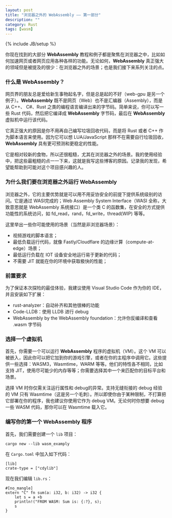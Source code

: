```yaml
---
layout: post
title: "浏览器之外的 WebAssembly —— 第一部分"
description: ""
category: Rust
tags: [wasm]
---
```

{% include JB/setup %}

你现在找到的大部分 **WebAssembly** 教程和例子都是聚焦在浏览器之中，比如如何加速网页或者网页应用各种各样的功能。无论如何，**WebAssembly** 真正强大的领域但是被提及的很少：在浏览器之外的场景；也是我们接下来系列关注的点。

### 什么是 WebAssembly？

网页界的朋友总是爱给新生事物起名字，但是总是起的不好（web-gpu 是另一个例子）。**WebAssembly** 既不是网页（Web）也不是汇编器（Assembly），而是从 C++、 C#、Rust 之类的编程语言编译出来的字节码。简单来说，你可以写一些 Rust 代码，然后把它编译成 **WebAssembly** 字节码，最后在 **WebAssembly** 虚拟机中运行该代码。

它真正强大的原因是你不用再自己编写垃圾回收代码，而是将 Rust 或者 C++ 作为脚本语言来使用。因为它可以想 LUA/JavaScript 那样不在需要自行垃圾回收，**WebAssembly** 具有更可预测和更稳定的性能。

它是相对较新的食物，所以还很粗糙，尤其在浏览器之外的场景。我的使用经验中，把这些最粗糙的点一一下来，这就是我写这些博客的原因。记录我的发现，希望能帮助到可能对这个项目感兴趣的人。

### 为什么我们要在浏览器之外运行 **WebAssembly**

浏览器之外，它的主要优势就是可以用不用妥协安全的前提下提供系统级别的访问。它是通过 WASI完成的；Web Assembly System Interface（WASI 全称，大致意思就是 WebAssembly 系统接口）是一个类 C 的函数集，在安全的方式提供功能性的系统访问，如 fd_read，rand，fd_write，thread(WIP) 等等。

这里举出一些你可能使用的场景（当然是非浏览器场景）：

- 视频游戏的脚本语言；
- 最低负载运行代码，就像 Fastly/Cloudflare 的边缘计算（compute-at-edge）场景；
- 最低运行负载在 IOT 设备安全地运行易于更新的代码；
- 不需要 JIT 就能在你的环境中获取极快的性能；

### 前置要求

为了保证本次探险的最佳体验，我建议使用 Visual Studio Code 作为你的 IDE，并且安装如下扩展：

- rust-analyzer：自动补齐和其他很棒的功能
- Code-LLDB：使用 LLDB 进行 debug
- WebAssembly by the WebAssembly foundation：允许你反编译和查看 .wasm 字节码

### 选择一个虚拟机

首先，你需要一个可以运行 **WebAssembly** 程序的虚拟机（VM）。这个 VM 可以被嵌入，因此你可以把它加到你的游戏引擎，或者在你的主程序中调用它。这些提供一些选择：WASM3，Wasmtime，WARM 等等。他们的特性各不相同，比如支持 JIT，使用尽可能少的内存等等；你需要选择其中一个来匹配你的目标平台和场景。

选择 VM 时你仅需关注运行属性和 debug的异常。支持无缝衔接的 debug 经验的 VM 只有 Wasmtime（这是另一个毛刺）。所以即使你由于某种限制，不打算把它部署在你的程序，我也建议你使用它作为 debug VM。无论何时你想要 debug 一些 WASM 代码，那你可以在 Wasmtime 载入它。

### 编写你的第一个 WebAssembly 程序

首先，我们需要创建一个 `lib` 项目：

    cargo new --lib wasm_examply

在 `Cargo.toml` 中加入如下代码：

    [lib]
    crate-type = ["cdylib"]

现在我们编辑 `lib.rs`：

    #[no_mangle]
    extern "C" fn sum(a: i32, b: i32) -> i32 {
        let s = a +b
        println!("FROM WASM: Sum is: {:?}, s);
        s
    }
